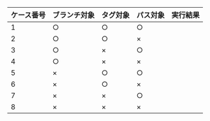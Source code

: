 
| ケース番号 | ブランチ対象 | タグ対象 | パス対象 | 実行結果 |
| :--------- | :----------- | :------- | :------- | :------- |
| 1          | ○            | ○        | ○        |          |
| 2          | ○            | ○        | ×        |          |
| 3          | ○            | ×        | ○        |          |
| 4          | ○            | ×        | ×        |          |
| 5          | ×            | ○        | ○        |          |
| 6          | ×            | ○        | ×        |          |
| 7          | ×            | ×        | ○        |          |
| 8          | ×            | ×        | ×        |          |

